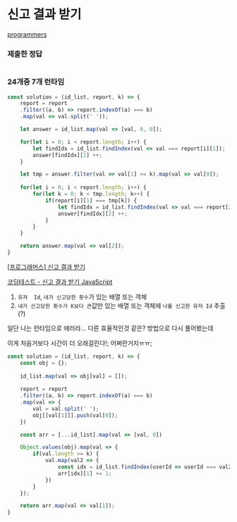 # 신고 결과 받기

[programmers](https://programmers.co.kr/learn/courses/30/lessons/92334)

### 제출한 정답
```js
```


### 24개중 7개 런타임
```js
const solution = (id_list, report, k) => {
    report = report
    .filter((a, b) => report.indexOf(a) === b)
    .map(val => val.split(' '));

    let answer = id_list.map(val => [val, 0, 0]);

    for(let i = 0; i < report.length; i++) {
        let findIdx = id_list.findIndex(val => val === report[i][1]);
        answer[findIdx][1] ++;
    }

    let tmp = answer.filter(val => val[1] >= k).map(val => val[0]);
    
    for(let i = 0; i < report.length; i++) {
        for(let k = 0; k < tmp.length; k++) {
            if(report[i][1] === tmp[k]) {
                let findIdx = id_list.findIndex(val => val === report[i][0]);
                answer[findIdx][2] ++;
            }
        }
    }   

    return answer.map(val => val[2]);
}
```

[[프로그래머스] 신고 결과 받기](https://velog.io/@intersoom/programmers-%EC%8B%A0%EA%B3%A0-%EA%B2%B0%EA%B3%BC-%EB%B0%9B%EA%B8%B0)

[코딩테스트 - 신고 결과 받기 JavaScript](https://velog.io/@dnjsdud2257/%EC%BD%94%EB%94%A9%ED%85%8C%EC%8A%A4%ED%8A%B8-%EC%8B%A0%EA%B3%A0-%EA%B2%B0%EA%B3%BC-%EB%B0%9B%EA%B8%B0-JavaScript)

1. `유저  Id`, `내가 신고당한 횟수`가 있는 배열 또는 객체 
2. `내가 신고당한 횟수가 K보다 큰`값만 있는 배열 또는 객체에 `나를 신고한 유저 Id` 추출(?)

일단 나는 런타임으로 에러라... 다른 효율적인것 같은? 방법으로 다시 풀어봤는데

이게 처음거보다 시간이 더 오래걸린다!; 어쩌란거지ㅠㅠ;

```js
const solution = (id_list, report, k) => {
    const obj = {};
    
    id_list.map(val => obj[val] = []);
    
    report = report
    .filter((a, b) => report.indexOf(a) === b)
    .map(val => {
        val = val.split(' ');
        obj[[val[1]]].push(val[0]);
    })

    const arr = [...id_list].map(val => [val, 0])

    Object.values(obj).map(val => {
        if(val.length >= k) {
            val.map(val2 => {
                const idx = id_list.findIndex(userId => userId === val2)
                arr[idx][1] += 1;
            })
        }
    });

    return arr.map(val => val[1]);
}
```